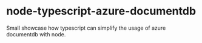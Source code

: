 # node-typescript-azure-documentdb
Small showcase how typescript can simplify the usage of azure documentdb with node.
